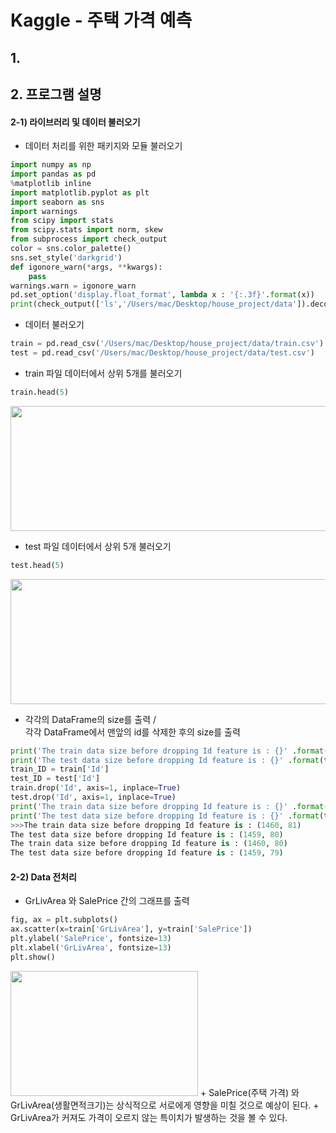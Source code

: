 # Kaggle - 주택 가격 예측



## 1.



## 2. 프로그램 설명
#### 2-1) 라이브러리 및 데이터 불러오기
* 데이터 처리를 위한 패키지와 모듈 불러오기
```python
import numpy as np
import pandas as pd
%matplotlib inline
import matplotlib.pyplot as plt
import seaborn as sns
import warnings
from scipy import stats
from scipy.stats import norm, skew
from subprocess import check_output
color = sns.color_palette()
sns.set_style('darkgrid')
def igonore_warn(*args, **kwargs):
    pass
warnings.warn = igonore_warn
pd.set_option('display.float_format', lambda x : '{:.3f}'.format(x))
print(check_output(['ls','/Users/mac/Desktop/house_project/data']).decode("utf8"))
```

* 데이터 불러오기
```python
train = pd.read_csv('/Users/mac/Desktop/house_project/data/train.csv')
test = pd.read_csv('/Users/mac/Desktop/house_project/data/test.csv')
```

* train 파일 데이터에서 상위 5개를 불러오기
```python
train.head(5)
```
<img src="https://user-images.githubusercontent.com/60723495/83249507-a4a1c480-a1e1-11ea-8249-1c6ea5465b49.png" width="1000" height="200">

* test 파일 데이터에서 상위 5개 불러오기
```python
test.head(5)
```
<img src="https://user-images.githubusercontent.com/60723495/83250803-a8cee180-a1e3-11ea-94dc-7801312516a5.png" width="1000" height="200">

* 각각의 DataFrame의 size를 출력 /<br>  각각 DataFrame에서 맨앞의 id를 삭제한 후의 size를 출력<br>
```python
print('The train data size before dropping Id feature is : {}' .format(train.shape))
print('The test data size before dropping Id feature is : {}' .format(test.shape))
train_ID = train['Id']
test_ID = test['Id']
train.drop('Id', axis=1, inplace=True)
test.drop('Id', axis=1, inplace=True)
print('The train data size before dropping Id feature is : {}' .format(train.shape))
print('The test data size before dropping Id feature is : {}' .format(test.shape))
>>>The train data size before dropping Id feature is : (1460, 81)
The test data size before dropping Id feature is : (1459, 80)
The train data size before dropping Id feature is : (1460, 80)
The test data size before dropping Id feature is : (1459, 79)
```

#### 2-2) Data 전처리
* GrLivArea 와 SalePrice 간의 그래프를 출력
```python
fig, ax = plt.subplots()
ax.scatter(x=train['GrLivArea'], y=train['SalePrice'])
plt.ylabel('SalePrice', fontsize=13)
plt.xlabel('GrLivArea', fontsize=13)
plt.show()
```
<img src="https://user-images.githubusercontent.com/60723495/83344400-3a079a80-a341-11ea-8ce1-1f3456b2f6d4.png" width="300" height="200">
    + SalePrice(주택 가격) 와 GrLivArea(생활면적크기)는 상식적으로 서로에게 영향을 미칠 것으로 예상이 된다.
    + GrLivArea가 커져도 가격이 오르지 않는 특이치가 발생하는 것을 볼 수 있다.



